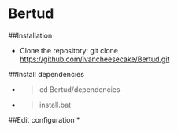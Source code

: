 # Bertud
##Installation 
* Clone the repository: git clone https://github.com/ivancheesecake/Bertud.git

##Install dependencies
* >cd Bertud/dependencies
* >install.bat

##Edit configuration
* 
